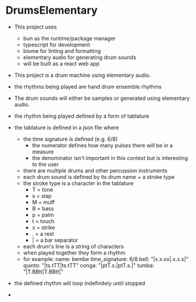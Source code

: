 # DrumsElementary

- This project uses
  - bun as the runtime/package manager
  - typescript for development
  - biome for linting and formatting
  - elementary audio for generating drum sounds
  - will be built as a react web app
  

- This project is a drum machine using elementary audio. 
- the rhythms being played are hand drum ensemble rhythms
- The drum sounds will either be samples or generated using elementary audio.
- the rhythm being played defined by a form of tablature
- the tablature is defined in a json file where
  - the time signature is defined (e.g. 6/8)
    - the numerator defines how many pulses there will be in a measure
    - the denominator isn't important in this context but is interesting to the user
  - there are multiple drums and other percussion instruments
  - each drum sound is defined by its drum name + a stroke type
  - the stroke type is a character in the tablature 
    - T = tone
    - s = slap
    - M = muff
    - B = bass
    - p = palm
    - t = touch
    - x = strike
    - . = a rest
    - | = a bar separator
  - each drum's line is a string of characters
  - when played together they form a rhythm
  - for example:
    name: bembe
    time_signature: 6/8
    bell: "|x.x.xx|.x.x.x|"
    quinto: "|ts.tTT|ts.tTT"
    conga: "|ptT.s.|ptT.s.|"
    tumba: "|T.BBtt|T.BBtt|"
- the defined rhythm will loop indefinitely until stopped
- 